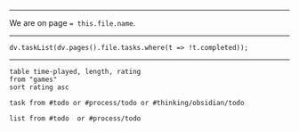 ------
We are on page `= this.file.name`.

------
```dataviewjs
dv.taskList(dv.pages().file.tasks.where(t => !t.completed));
```

-----

```dataview
table time-played, length, rating
from "games"
sort rating asc
```


```dataview
task from #todo or #process/todo or #thinking/obsidian/todo 
```



```dataview
list from #todo  or #process/todo 
```